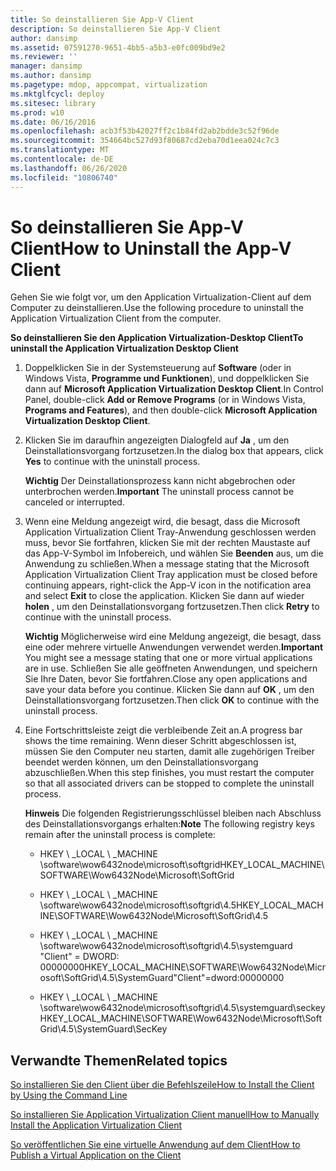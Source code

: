 ```yaml
---
title: So deinstallieren Sie App-V Client
description: So deinstallieren Sie App-V Client
author: dansimp
ms.assetid: 07591270-9651-4bb5-a5b3-e0fc009bd9e2
ms.reviewer: ''
manager: dansimp
ms.author: dansimp
ms.pagetype: mdop, appcompat, virtualization
ms.mktglfcycl: deploy
ms.sitesec: library
ms.prod: w10
ms.date: 06/16/2016
ms.openlocfilehash: acb3f53b42027ff2c1b84fd2ab2bdde3c52f96de
ms.sourcegitcommit: 354664bc527d93f80687cd2eba70d1eea024c7c3
ms.translationtype: MT
ms.contentlocale: de-DE
ms.lasthandoff: 06/26/2020
ms.locfileid: "10806740"
---
```

# <span data-ttu-id="c15e0-103">So deinstallieren Sie App-V Client</span><span class="sxs-lookup"><span data-stu-id="c15e0-103">How to Uninstall the App-V Client</span></span>


<span data-ttu-id="c15e0-104">Gehen Sie wie folgt vor, um den Application Virtualization-Client auf dem Computer zu deinstallieren.</span><span class="sxs-lookup"><span data-stu-id="c15e0-104">Use the following procedure to uninstall the Application Virtualization Client from the computer.</span></span>

**<span data-ttu-id="c15e0-105">So deinstallieren Sie den Application Virtualization-Desktop Client</span><span class="sxs-lookup"><span data-stu-id="c15e0-105">To uninstall the Application Virtualization Desktop Client</span></span>**

1.  <span data-ttu-id="c15e0-106">Doppelklicken Sie in der Systemsteuerung auf **Software** (oder in Windows Vista, **Programme und Funktionen**), und doppelklicken Sie dann auf **Microsoft Application Virtualization Desktop Client**.</span><span class="sxs-lookup"><span data-stu-id="c15e0-106">In Control Panel, double-click **Add or Remove Programs** (or in Windows Vista, **Programs and Features**), and then double-click **Microsoft Application Virtualization Desktop Client**.</span></span>

2.  <span data-ttu-id="c15e0-107">Klicken Sie im daraufhin angezeigten Dialogfeld auf **Ja** , um den Deinstallationsvorgang fortzusetzen.</span><span class="sxs-lookup"><span data-stu-id="c15e0-107">In the dialog box that appears, click **Yes** to continue with the uninstall process.</span></span>

    <span data-ttu-id="c15e0-108">**Wichtig**  Der Deinstallationsprozess kann nicht abgebrochen oder unterbrochen werden.</span><span class="sxs-lookup"><span data-stu-id="c15e0-108">**Important** The uninstall process cannot be canceled or interrupted.</span></span>

     

3.  <span data-ttu-id="c15e0-109">Wenn eine Meldung angezeigt wird, die besagt, dass die Microsoft Application Virtualization Client Tray-Anwendung geschlossen werden muss, bevor Sie fortfahren, klicken Sie mit der rechten Maustaste auf das App-V-Symbol im Infobereich, und wählen Sie **Beenden** aus, um die Anwendung zu schließen.</span><span class="sxs-lookup"><span data-stu-id="c15e0-109">When a message stating that the Microsoft Application Virtualization Client Tray application must be closed before continuing appears, right-click the App-V icon in the notification area and select **Exit** to close the application.</span></span> <span data-ttu-id="c15e0-110">Klicken Sie dann auf wieder **holen** , um den Deinstallationsvorgang fortzusetzen.</span><span class="sxs-lookup"><span data-stu-id="c15e0-110">Then click **Retry** to continue with the uninstall process.</span></span>

    <span data-ttu-id="c15e0-111">**Wichtig**  Möglicherweise wird eine Meldung angezeigt, die besagt, dass eine oder mehrere virtuelle Anwendungen verwendet werden.</span><span class="sxs-lookup"><span data-stu-id="c15e0-111">**Important** You might see a message stating that one or more virtual applications are in use.</span></span> <span data-ttu-id="c15e0-112">Schließen Sie alle geöffneten Anwendungen, und speichern Sie Ihre Daten, bevor Sie fortfahren.</span><span class="sxs-lookup"><span data-stu-id="c15e0-112">Close any open applications and save your data before you continue.</span></span> <span data-ttu-id="c15e0-113">Klicken Sie dann auf **OK** , um den Deinstallationsvorgang fortzusetzen.</span><span class="sxs-lookup"><span data-stu-id="c15e0-113">Then click **OK** to continue with the uninstall process.</span></span>

     

4.  <span data-ttu-id="c15e0-114">Eine Fortschrittsleiste zeigt die verbleibende Zeit an.</span><span class="sxs-lookup"><span data-stu-id="c15e0-114">A progress bar shows the time remaining.</span></span> <span data-ttu-id="c15e0-115">Wenn dieser Schritt abgeschlossen ist, müssen Sie den Computer neu starten, damit alle zugehörigen Treiber beendet werden können, um den Deinstallationsvorgang abzuschließen.</span><span class="sxs-lookup"><span data-stu-id="c15e0-115">When this step finishes, you must restart the computer so that all associated drivers can be stopped to complete the uninstall process.</span></span>

    <span data-ttu-id="c15e0-116">**Hinweis**  Die folgenden Registrierungsschlüssel bleiben nach Abschluss des Deinstallationsvorgangs erhalten:</span><span class="sxs-lookup"><span data-stu-id="c15e0-116">**Note** The following registry keys remain after the uninstall process is complete:</span></span>

    -   <span data-ttu-id="c15e0-117">HKEY \ _LOCAL \ _MACHINE \\software\\wow6432node\\microsoft\\softgrid</span><span class="sxs-lookup"><span data-stu-id="c15e0-117">HKEY\_LOCAL\_MACHINE\\SOFTWARE\\Wow6432Node\\Microsoft\\SoftGrid</span></span>

    -   <span data-ttu-id="c15e0-118">HKEY \ _LOCAL \ _MACHINE \\software\\wow6432node\\microsoft\\softgrid\\4.5</span><span class="sxs-lookup"><span data-stu-id="c15e0-118">HKEY\_LOCAL\_MACHINE\\SOFTWARE\\Wow6432Node\\Microsoft\\SoftGrid\\4.5</span></span>

    -   <span data-ttu-id="c15e0-119">HKEY \ _LOCAL \ _MACHINE \\software\\wow6432node\\microsoft\\softgrid\\4.5\\systemguard "Client" = DWORD: 00000000</span><span class="sxs-lookup"><span data-stu-id="c15e0-119">HKEY\_LOCAL\_MACHINE\\SOFTWARE\\Wow6432Node\\Microsoft\\SoftGrid\\4.5\\SystemGuard"Client"=dword:00000000</span></span>

    -   <span data-ttu-id="c15e0-120">HKEY \ _LOCAL \ _MACHINE \\software\\wow6432node\\microsoft\\softgrid\\4.5\\systemguard\\seckey</span><span class="sxs-lookup"><span data-stu-id="c15e0-120">HKEY\_LOCAL\_MACHINE\\SOFTWARE\\Wow6432Node\\Microsoft\\SoftGrid\\4.5\\SystemGuard\\SecKey</span></span>

     

## <span data-ttu-id="c15e0-121">Verwandte Themen</span><span class="sxs-lookup"><span data-stu-id="c15e0-121">Related topics</span></span>


[<span data-ttu-id="c15e0-122">So installieren Sie den Client über die Befehlszeile</span><span class="sxs-lookup"><span data-stu-id="c15e0-122">How to Install the Client by Using the Command Line</span></span>](how-to-install-the-client-by-using-the-command-line-new.md)

[<span data-ttu-id="c15e0-123">So installieren Sie Application Virtualization Client manuell</span><span class="sxs-lookup"><span data-stu-id="c15e0-123">How to Manually Install the Application Virtualization Client</span></span>](how-to-manually-install-the-application-virtualization-client.md)

[<span data-ttu-id="c15e0-124">So veröffentlichen Sie eine virtuelle Anwendung auf dem Client</span><span class="sxs-lookup"><span data-stu-id="c15e0-124">How to Publish a Virtual Application on the Client</span></span>](how-to-publish-a-virtual-application-on-the-client.md)

 

 






